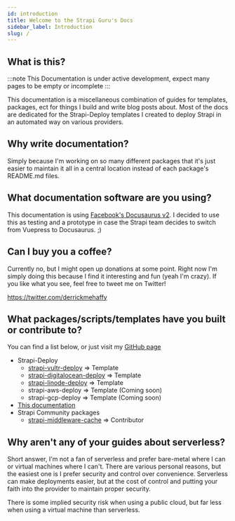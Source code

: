 ```yaml
---
id: introduction
title: Welcome to the Strapi Guru's Docs
sidebar_label: Introduction
slug: /
---
```


## What is this?

:::note
This Documentation is under active development, expect many pages to be empty or incomplete
:::

This documentation is a miscellaneous combination of guides for templates, packages, ect for things I build and write blog posts about. Most of the docs are dedicated for the Strapi-Deploy templates I created to deploy Strapi in an automated way on various providers.

## Why write documentation?

Simply because I'm working on so many different packages that it's just easier to maintain it all in a central location instead of each package's README.md files.

## What documentation software are you using?

This documentation is using [Facebook's Docusaurus v2](https://v2.docusaurus.io/). I decided to use this as testing and a prototype in case the Strapi team decides to switch from Vuepress to Docusaurus. ;)

## Can I buy you a coffee?

Currently no, but I might open up donations at some point. Right now I'm simply doing this because I find it interesting and fun (yeah I'm crazy). If you like what you see, feel free to tweet me on Twitter!

https://twitter.com/derrickmehaffy

## What packages/scripts/templates have you built or contribute to?

You can find a list below, or just visit my [GitHub page](https://github.com/derrickmehaffy?tab=repositories)

- Strapi-Deploy
  - [strapi-vultr-deploy](https://github.com/derrickmehaffy/strapi-vultr-deploy) => Template
  - [strapi-digitalocean-deploy](https://github.com/derrickmehaffy/strapi-digitalocean-deploy) => Template
  - [strapi-linode-deploy](https://github.com/derrickmehaffy/strapi-linode-deploy) => Template
  - strapi-aws-deploy => Template (Coming soon)
  - strapi-gcp-deploy => Template (Coming soon)
- [This documentation](https://github.com/derrickmehaffy/strapi-guru-docs)
- Strapi Community packages
  - [strapi-middleware-cache](https://github.com/patrixr/strapi-middleware-cache#readme) => Contributor

## Why aren't any of your guides about serverless?

Short answer, I'm not a fan of serverless and prefer bare-metal where I can or virtual machines where I can't. There are various personal reasons, but the easiest one is I prefer security and control over convenience. Serverless can make deployments easier, but at the cost of control and putting your faith into the provider to maintain proper security.

There is some implied security risk when using a public cloud, but far less when using a virtual machine than serverless.

